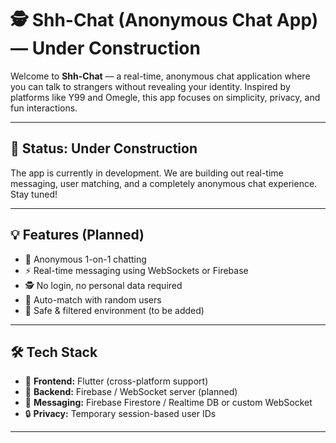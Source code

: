 # 🕵️ Shh-Chat (Anonymous Chat App) — Under Construction

Welcome to **Shh-Chat** — a real-time, anonymous chat application where you can talk to strangers without revealing your identity. Inspired by platforms like Y99 and Omegle, this app focuses on simplicity, privacy, and fun interactions.

---

## 🚧 Status: Under Construction

The app is currently in development. We are building out real-time messaging, user matching, and a completely anonymous chat experience. Stay tuned!

---

## 💡 Features (Planned)

- 👥 Anonymous 1-on-1 chatting
- ⚡ Real-time messaging using WebSockets or Firebase
- 🕵️ No login, no personal data required
- 🔄 Auto-match with random users
- 🚫 Safe & filtered environment (to be added)

---

## 🛠️ Tech Stack

- 🧱 **Frontend:** Flutter (cross-platform support)
- 🔌 **Backend:** Firebase / WebSocket server (planned)
- 💬 **Messaging:** Firebase Firestore / Realtime DB or custom WebSocket
- 🔒 **Privacy:** Temporary session-based user IDs

---
